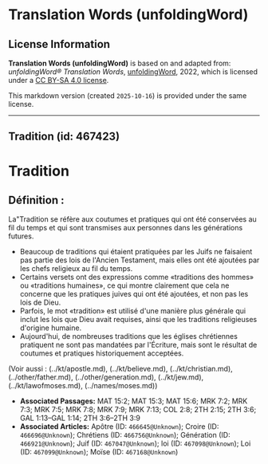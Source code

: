 # Translation Words (unfoldingWord)

## License Information

**Translation Words (unfoldingWord)** is based on and adapted from: _unfoldingWord® Translation Words_, [unfoldingWord](https://unfoldingword.org/utw), 2022, which is licensed under a [CC BY-SA 4.0 license](https://creativecommons.org/licenses/by-sa/4.0/legalcode.en).

This markdown version (created `2025-10-16`) is provided under the same license.



--------------------------------

## Tradition (id: 467423)

Tradition
=========

Définition :
------------

La"Tradition se réfère aux coutumes et pratiques qui ont été conservées au fil du temps et qui sont transmises aux personnes dans les générations futures.

* Beaucoup de traditions qui étaient pratiquées par les Juifs ne faisaient pas partie des lois de l'Ancien Testament, mais elles ont été ajoutées par les chefs religieux au fil du temps.
* Certains versets ont des expressions comme «traditions des hommes» ou «traditions humaines», ce qui montre clairement que cela ne concerne que les pratiques juives qui ont été ajoutées, et non pas les lois de Dieu.
* Parfois, le mot «tradition» est utilisé d'une manière plus générale qui inclut les lois que Dieu avait requises, ainsi que les traditions religieuses d'origine humaine.
* Aujourd'hui, de nombreuses traditions que les églises chrétiennes pratiquent ne sont pas mandatées par l'Écriture, mais sont le résultat de coutumes et pratiques historiquement acceptées.

(Voir aussi : (../kt/apostle.md), (../kt/believe.md), (../kt/christian.md), (../other/father.md), (../other/generation.md), (../kt/jew.md), (../kt/lawofmoses.md), (../names/moses.md))

* **Associated Passages:** MAT 15:2; MAT 15:3; MAT 15:6; MRK 7:2; MRK 7:3; MRK 7:5; MRK 7:8; MRK 7:9; MRK 7:13; COL 2:8; 2TH 2:15; 2TH 3:6; GAL 1:13–GAL 1:14; 2TH 3:6–2TH 3:9
* **Associated Articles:** Apôtre (ID: `466645@Unknown`); Croire (ID: `466696@Unknown`); Chrétiens (ID: `466756@Unknown`); Génération (ID: `466921@Unknown`); Juif (ID: `467047@Unknown`); loi (ID: `467098@Unknown`); Loi (ID: `467099@Unknown`); Moïse (ID: `467168@Unknown`)


